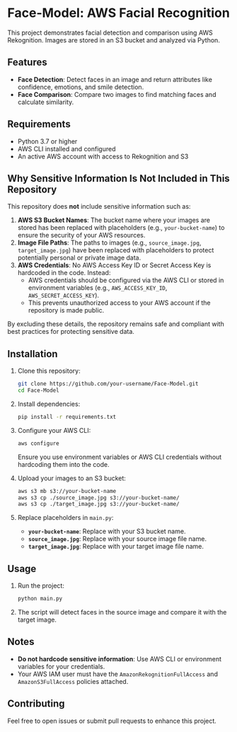 # Face-Model: AWS Facial Recognition

This project demonstrates facial detection and comparison using AWS Rekognition. Images are stored in an S3 bucket and analyzed via Python.

## Features

- **Face Detection**: Detect faces in an image and return attributes like confidence, emotions, and smile detection.
- **Face Comparison**: Compare two images to find matching faces and calculate similarity.

## Requirements

- Python 3.7 or higher
- AWS CLI installed and configured
- An active AWS account with access to Rekognition and S3

## Why Sensitive Information Is Not Included in This Repository

This repository does **not** include sensitive information such as:

1. **AWS S3 Bucket Names**: The bucket name where your images are stored has been replaced with placeholders (e.g., `your-bucket-name`) to ensure the security of your AWS resources.
2. **Image File Paths**: The paths to images (e.g., `source_image.jpg`, `target_image.jpg`) have been replaced with placeholders to protect potentially personal or private image data.
3. **AWS Credentials**: No AWS Access Key ID or Secret Access Key is hardcoded in the code. Instead:
   - AWS credentials should be configured via the AWS CLI or stored in environment variables (e.g., `AWS_ACCESS_KEY_ID`, `AWS_SECRET_ACCESS_KEY`).
   - This prevents unauthorized access to your AWS account if the repository is made public.

By excluding these details, the repository remains safe and compliant with best practices for protecting sensitive data.

## Installation

1. Clone this repository:
   ```bash
   git clone https://github.com/your-username/Face-Model.git
   cd Face-Model
   ```

2. Install dependencies:
   ```bash
   pip install -r requirements.txt
   ```

3. Configure your AWS CLI:
   ```bash
   aws configure
   ```
   Ensure you use environment variables or AWS CLI credentials without hardcoding them into the code.

4. Upload your images to an S3 bucket:
   ```bash
   aws s3 mb s3://your-bucket-name
   aws s3 cp ./source_image.jpg s3://your-bucket-name/
   aws s3 cp ./target_image.jpg s3://your-bucket-name/
   ```

5. Replace placeholders in `main.py`:
   - **`your-bucket-name`**: Replace with your S3 bucket name.
   - **`source_image.jpg`**: Replace with your source image file name.
   - **`target_image.jpg`**: Replace with your target image file name.

## Usage

1. Run the project:
   ```bash
   python main.py
   ```

2. The script will detect faces in the source image and compare it with the target image.

## Notes

- **Do not hardcode sensitive information**: Use AWS CLI or environment variables for your credentials.
- Your AWS IAM user must have the `AmazonRekognitionFullAccess` and `AmazonS3FullAccess` policies attached.

## Contributing

Feel free to open issues or submit pull requests to enhance this project.
